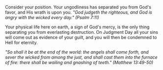 Consider your position. Your ungodliness has separated you from God&apos;s favor, and His wrath is upon you. *&quot;God judgeth the righteous, and God is angry with the wicked every day.&quot; (Psalm 7:11)*

Your physical life here on earth, a sign of God&apos;s mercy, is the only thing separating you from everlasting destruction. On Judgment Day all your sins will come out as evidence of your guilt, and you will then be condemned to Hell for eternity.

*&quot;So shall it be at the end of the world: the angels shall come forth, and sever the wicked from among the just, and shall cast them into the furnace of fire: there shall be wailing and gnashing of teeth.&quot; (Matthew 13:49-50)*
